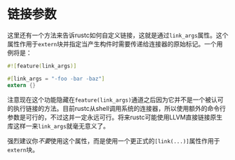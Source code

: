 # 链接参数
这里还有一个方法来告诉rustc如何自定义链接，这就是通过`link_args`属性。这个属性作用于`extern`块并指定当产生构件时需要传递给连接器的原始标记。一个用例将是：

```rust
#![feature(link_args)]

#[link_args = "-foo -bar -baz"]
extern {}
```

注意现在这个功能隐藏在`feature(link_args)`通道之后因为它并不是一个被认可的执行链接的方法。目前rustc从shell调用系统的连接器，所以使用额外的命令行参数是可行的，不过这并一定永远可行。将来rustc可能使用LLVM直接链接原生库这样一来`link_args`就毫无意义了。

强烈建议你*不要*使用这个属性，而是使用一个更正式的`[link(...)]`属性作用于`extern`块。
